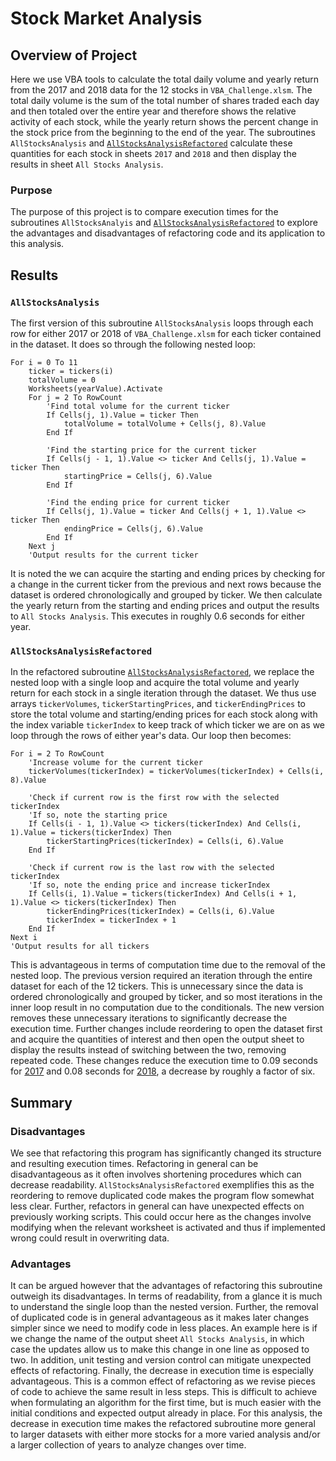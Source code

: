 # Stock Market Analysis

## Overview of Project
Here we use VBA tools to calculate the total daily volume and yearly return
from the 2017 and 2018 data for the 12 stocks in `VBA_Challenge.xlsm`. The
total daily volume is the sum of the total number of shares traded each day and
then totaled over the entire year and therefore shows the relative activity of
each stock, while the yearly return shows the percent change in the stock price
from the beginning to the end of the year. The subroutines `AllStocksAnalysis`
and [`AllStocksAnalysisRefactored`](VBA_Challenge.vbs) calculate these
quantities for each stock in sheets `2017` and `2018` and then display the
results in sheet `All Stocks Analysis`.

### Purpose
The purpose of this project is to compare execution times for the subroutines
`AllStocksAnalyis` and [`AllStocksAnalysisRefactored`](VBA_Challenge.vbs) to
explore the advantages and disadvantages of refactoring code and its
application to this analysis.

## Results
### `AllStocksAnalysis`
The first version of this subroutine `AllStocksAnalysis` loops through each
row for either 2017 or 2018 of `VBA_Challenge.xlsm` for each ticker contained
in the dataset. It does so through the following nested loop:
```
For i = 0 To 11
    ticker = tickers(i)
    totalVolume = 0
    Worksheets(yearValue).Activate
    For j = 2 To RowCount
        'Find total volume for the current ticker
        If Cells(j, 1).Value = ticker Then
            totalVolume = totalVolume + Cells(j, 8).Value
        End If

        'Find the starting price for the current ticker
        If Cells(j - 1, 1).Value <> ticker And Cells(j, 1).Value = ticker Then
            startingPrice = Cells(j, 6).Value
        End If

        'Find the ending price for current ticker
        If Cells(j, 1).Value = ticker And Cells(j + 1, 1).Value <> ticker Then
            endingPrice = Cells(j, 6).Value
        End If
    Next j
    'Output results for the current ticker
```
It is noted the we can acquire the starting and ending prices by checking for a
change in the current ticker from the previous and next rows because the dataset
is ordered chronologically and grouped by ticker. We then calculate the yearly
return from the starting and ending prices and output the results to
`All Stocks Analysis`. This executes in roughly 0.6 seconds for either year.

### `AllStocksAnalysisRefactored`
In the refactored subroutine [`AllStocksAnalysisRefactored`](VBA_Challenge.vbs),
we replace the nested loop with a single loop and acquire the total volume and
yearly return for each stock in a single iteration through the dataset. We thus
use arrays `tickerVolumes`, `tickerStartingPrices`, and `tickerEndingPrices` to
store the total volume and starting/ending prices for each stock along with the
index variable `tickerIndex` to keep track of which ticker we are on as we loop
through the rows of either year's data. Our loop then becomes:
```
For i = 2 To RowCount
    'Increase volume for the current ticker
    tickerVolumes(tickerIndex) = tickerVolumes(tickerIndex) + Cells(i, 8).Value
    
	'Check if current row is the first row with the selected tickerIndex
    'If so, note the starting price
    If Cells(i - 1, 1).Value <> tickers(tickerIndex) And Cells(i, 1).Value = tickers(tickerIndex) Then
        tickerStartingPrices(tickerIndex) = Cells(i, 6).Value
    End If

	'Check if current row is the last row with the selected tickerIndex
	'If so, note the ending price and increase tickerIndex
    If Cells(i, 1).Value = tickers(tickerIndex) And Cells(i + 1, 1).Value <> tickers(tickerIndex) Then
        tickerEndingPrices(tickerIndex) = Cells(i, 6).Value
        tickerIndex = tickerIndex + 1
    End If
Next i
'Output results for all tickers
```
This is advantageous in terms of computation time due to the removal of the
nested loop. The previous version required an iteration through the entire
dataset for each of the 12 tickers. This is unnecessary since the data is
ordered chronologically and grouped by ticker, and so most iterations in the
inner loop result in no computation due to the conditionals. The new version
removes these unnecessary iterations to significantly decrease the execution
time. Further changes include reordering to open the dataset first and acquire
the quantities of interest and then open the output sheet to display the
results instead of switching between the two, removing repeated code. These
changes reduce the execution time to 0.09 seconds for
[2017](Resources/VBA_Challenge_2017.png) and 0.08 seconds for
[2018](Resources/VBA_Challenge_2018.png), a decrease by roughly a factor of
six.

## Summary
### Disadvantages
We see that refactoring this program has significantly changed its structure
and resulting execution times. Refactoring in general can be disadvantageous
as it often involves shortening procedures which can decrease readability.
`AllStocksAnalysisRefactored` exemplifies this as the reordering to remove
duplicated code makes the program flow somewhat less clear. Further, refactors
in general can have unexpected effects on previously working scripts. This
could occur here as the changes involve modifying when the relevant worksheet
is activated and thus if implemented wrong could result in overwriting data.

### Advantages
It can be argued however that the advantages of refactoring this subroutine
outweigh its disadvantages. In terms of readability, from a glance it is much
to understand the single loop than the nested version. Further, the removal of
duplicated code is in general advantageous as it makes later changes simpler
since we need to modify code in less places. An example here is if we change
the name of the output sheet `All Stocks Analysis`, in which case the updates
allow us to make this change in one line as opposed to two. In addition, unit
testing and version control can mitigate unexpected effects of refactoring.
Finally, the decrease in execution time is especially advantageous. This is a
common effect of refactoring as we revise pieces of code to achieve the same
result in less steps. This is difficult to achieve when formulating an
algorithm for the first time, but is much easier with the initial conditions
and expected output already in place. For this analysis, the decrease in
execution time makes the refactored subroutine more general to larger datasets
with either more stocks for a more varied analysis and/or a larger collection
of years to analyze changes over time.
